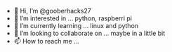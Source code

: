 - 👋 Hi, I’m @gooberhacks27
- 👀 I’m interested in ... python, raspberri pi 
- 🌱 I’m currently learning ... linux and python
- 💞️ I’m looking to collaborate on ... maybe in a little bit 
- 📫 How to reach me ...

<!---
gooberhacks27/gooberhacks27 is a ✨ special ✨ repository because its `README.md` (this file) appears on your GitHub profile.
You can click the Preview link to take a look at your changes.
--->
